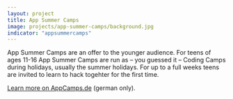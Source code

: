 ```yaml
---
layout: project
title: App Summer Camps
image: projects/app-summer-camps/background.jpg
indicator: "appsummercamps"
---
```


App Summer Camps are an offer to the younger audience. For teens of ages 11-16 App Summer Camps are run as – you guessed it – Coding Camps during holidays, usually the summer holidays. For up to a full weeks teens are invited to learn to hack togehter for the first time.

<a href="http://http://www.appcamps.de/" target="_blank" class="ots_action">Learn more on AppCamps.de</a> (german only).


